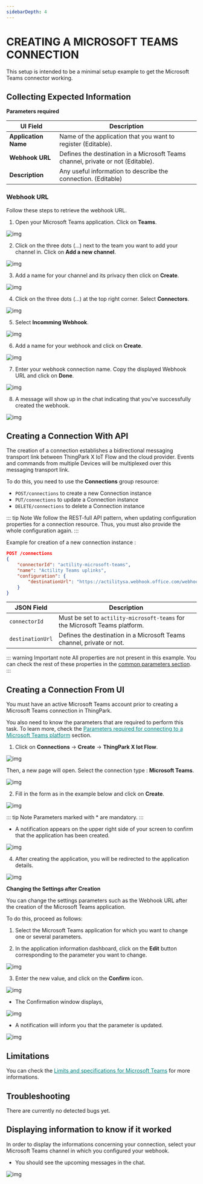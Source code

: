 ```yaml
---
sidebarDepth: 4
---
```


# CREATING A MICROSOFT TEAMS CONNECTION

This setup is intended to be a minimal setup example to get the Microsoft Teams connector working.

## Collecting Expected Information

<a id="TEAMSparam">**Parameters required**</a>

| UI Field | Description |
| ------ | ----------- |
| **Application Name** | Name of the application that you want to register (Editable). |
| **Webhook URL** | Defines the destination in a Microsoft Teams channel, private or not (Editable). |
| **Description** | Any useful information to describe the connection. (Editable) |

### Webhook URL

Follow these steps to retrieve the webhook URL.

1. Open your Microsoft Teams application. Click on **Teams**.

![img](images/teams.png)

2. Click on the three dots (...) next to the team you want to add your channel in. Click on **Add a new channel**.

![img](images/add_channel.png)

3. Add a name for your channel and its privacy then click on **Create**.

![img](images/form_new_channel.png)

4. Click on the three dots (...) at the top right corner. Select **Connectors**.

![img](images/connectors.png)

5. Select **Incomming Webhook**.

![img](images/incoming_webhook.png)

6. Add a name for your webhook and click on **Create**.

![img](images/configure_webhook.png)

7. Enter your webhook connection name. Copy the displayed Webhook URL and click on **Done**.

![img](images/confirm_webhook.png)

8. A message will show up in the chat indicating that you've successfully created the webhook.

![img](images/notif_webhook_created.png)

## Creating a Connection With API

The creation of a connection establishes a bidirectional messaging transport link between ThingPark X IoT Flow and the cloud provider. Events and commands from multiple Devices will be multiplexed over this messaging transport link.

To do this, you need to use the **Connections** group resource:

* `POST/connections` to create a new Connection instance
* `PUT/connections` to update a Connection instance
* `DELETE/connections` to delete a Connection instance

::: tip Note
We follow the REST-full API pattern, when updating configuration properties for a connection resource. Thus, you must also provide the whole configuration again.
:::

Example for creation of a new connection instance :

```json
POST /connections
{
    "connectorId": "actility-microsoft-teams",
    "name": "Actility Teams uplinks",
    "configuration": {
        "destinationUrl": "https://actilitysa.webhook.office.com/webhooku5/58q02d40-2s1e-45e3-9c53-c8c2hy1fd1"
    }
}
```

| JSON Field | Description |
| ------ | ----------- |
| ```connectorId``` | Must be set to ```actility-microsoft-teams``` for the Microsoft Teams platform. |
| ```destinationUrl``` | Defines the destination in a Microsoft Teams channel, private or not. |

::: warning Important note
All properties are not present in this example. You can check the rest of these properties in the [common parameters section](../../Getting_Started/Setting_Up_A_Connection_instance/About_connections.html#common-parameters).
:::

## Creating a Connection From UI

You must have an active Microsoft Teams account prior to creating a Microsoft Teams connection in ThingPark.

You also need to know the parameters that are required to perform this task. To learn more, check the <a href="#TEAMSparam" style="color:teal; text-decoration: underline">Parameters required for connecting to a Microsoft Teams platform</a> section.

1. Click on **Connections** -> **Create** -> **ThingPark X Iot Flow**.

![img](images/ui/create_connection.png)

Then, a new page will open. Select the connection type : **Microsoft Teams**.

![img](images/ui/create_teams.png)

2. Fill in the form as in the example below and click on **Create**.

![img](images/ui/form_filled.png)

::: tip Note
Parameters marked with * are mandatory.
:::

* A notification appears on the upper right side of your screen to confirm that the application has been created.

![img](images/ui/notif_created.png)

4. After creating the application, you will be redirected to the application details.

![img](images/ui/application_details.png)

**Changing the Settings after Creation**

You can change the settings parameters such as the Webhook URL after the creation of the Microsoft Teams application.

To do this, proceed as follows:

1. Select the Microsoft Teams application for which you want to change one or several parameters.

2. In the application information dashboard, click on the **Edit** button corresponding to the parameter you want to change.

![img](images/ui/edit.png)

3. Enter the new value, and click on the **Confirm** icon.

![img](images/ui/confirm.png)

* The Confirmation window displays,

![img](images/ui/proceed.png)

* A notification will inform you that the parameter is updated.

![img](images/ui/notif_updated.png)

## Limitations

You can check the <a style="color:teal; text-decoration: underline" href="https://docs.microsoft.com/en-us/microsoftteams/limits-specifications-teams">Limits and specifications for Microsoft Teams</a> for more informations.

## Troubleshooting

There are currently no detected bugs yet.

## Displaying information to know if it worked

In order to display the informations concerning your connection, select your Microsoft Teams channel in which you configured your webhook.

* You should see the upcoming messages in the chat.

![img](images/messages.png)
